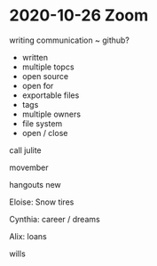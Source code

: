 # 2020-10-26 Zoom

writing communication ~ github?

* written
* multiple topcs
* open source
* open for
* exportable files
* tags
* multiple owners
* file system
* open / close

call julite


movember


hangouts new

Eloise: Snow tires

Cynthia: career / dreams

Alix: loans





wills
